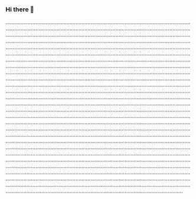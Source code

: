 ### Hi there 👋

...........................................................................................................................................................................................................................................................................................................................................................................................................................................................................................................................................................................................................................................................................................................................................................................................................................................................................................................................................................................................................................................................................................................................................................................................................................................................................................................................................................................................................................................................................................................................................................................................................................................................................................................................................................................................................................................................................................................................................................................................................................................................................................................................................................................................................................................................................................................................................................................................................................................................................................................................................................................................................................................................................................................................................................................................................................................................................................................................................................................................................................................................................................................................................................................................................................................................................................................................................................................................................................................................................................................................................................................................................